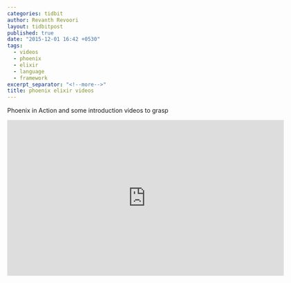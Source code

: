```yaml
---
categories: tidbit
author: Revanth Revoori
layout: tidbitpost
published: true
date: "2015-12-01 16:42 +0530"
tags: 
  - videos
  - phoenix
  - elixir
  - language
  - framework
excerpt_separator: "<!--more-->"
title: phoenix elixir videos
---
```



<div><p>Phoenix in Action and some introduction videos to grasp</p></div>

<div class="video">
<iframe width="640" height="360" src="https://www.youtube.com/playlist?list=PLODEHBWx9Tr6HKczGyCoDWZjsw6G9Ewpw" frameborder="0" allowfullscreen></iframe>
</div>
<!--more-->
